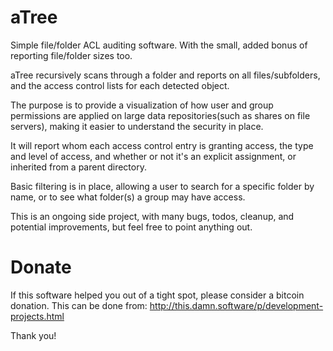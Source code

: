 # aTree
Simple file/folder ACL auditing software. With the small, added bonus of reporting file/folder sizes too.

aTree recursively scans through a folder and reports on all files/subfolders, and the access control lists for each detected object.

The purpose is to provide a visualization of how user and group permissions are applied on large data repositories(such as shares on file servers), making it easier to understand the security in place.

It will report whom each access control entry is granting access, the type and level of access, and whether or not it's an explicit assignment, or inherited from a parent directory.

Basic filtering is in place, allowing a user to search for a specific folder by name, or to see what folder(s) a group may have access.

This is an ongoing side project, with many bugs, todos, cleanup, and potential improvements, but feel free to point anything out.

# Donate
If this software helped you out of a tight spot, please consider a bitcoin donation. This can be done from:
http://this.damn.software/p/development-projects.html

Thank you!
